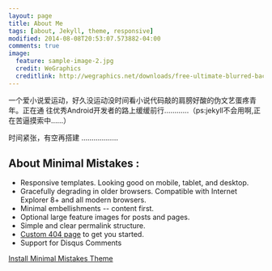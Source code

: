 ```yaml
---
layout: page
title: About Me
tags: [about, Jekyll, theme, responsive]
modified: 2014-08-08T20:53:07.573882-04:00
comments: true
image:
  feature: sample-image-2.jpg
  credit: WeGraphics
  creditlink: http://wegraphics.net/downloads/free-ultimate-blurred-background-pack/
---
```


一个爱小说爱运动，好久没运动没时间看小说代码敲的肩膀好酸的伪文艺蛋疼青年。正在通
往优秀Android开发者的路上缓缓前行…………（ps:jekyll不会用啊,正在苦逼摸索中……）

时间紧张，有空再搭建
………………

## About Minimal Mistakes :

* Responsive templates. Looking good on mobile, tablet, and desktop.
* Gracefully degrading in older browsers. Compatible with Internet Explorer 8+ and all modern browsers.
* Minimal embellishments -- content first.
* Optional large feature images for posts and pages.
* Simple and clear permalink structure.
* [Custom 404 page](http://mmistakes.github.io/minimal-mistakes/404.html) to get you started.
* Support for Disqus Comments

<a markdown="0" href="{{ site.url }}/theme-setup" class="btn">Install Minimal Mistakes Theme</a>
